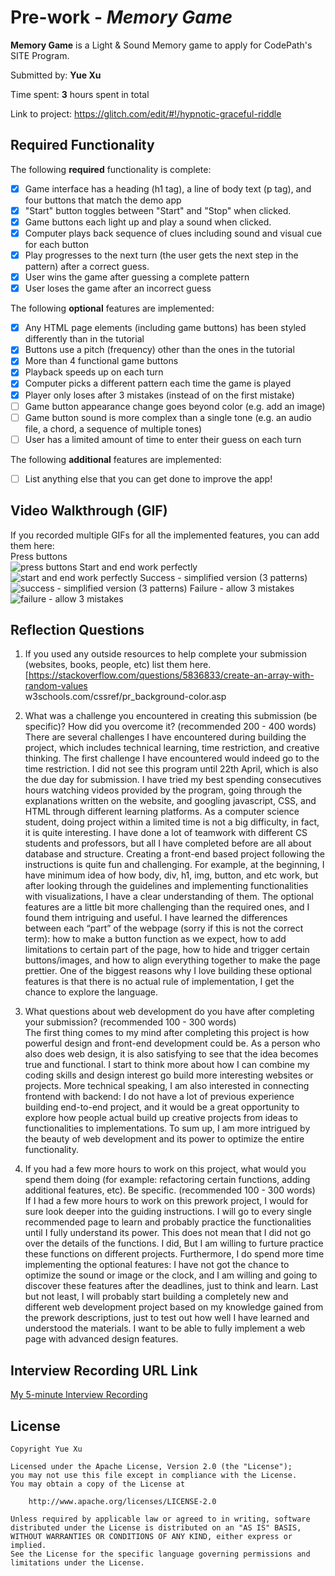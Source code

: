 # Pre-work - *Memory Game*

**Memory Game** is a Light & Sound Memory game to apply for CodePath's SITE Program. 

Submitted by: **Yue Xu**

Time spent: **3** hours spent in total

Link to project: https://glitch.com/edit/#!/hypnotic-graceful-riddle

## Required Functionality

The following **required** functionality is complete:

* [x] Game interface has a heading (h1 tag), a line of body text (p tag), and four buttons that match the demo app
* [x] "Start" button toggles between "Start" and "Stop" when clicked. 
* [x] Game buttons each light up and play a sound when clicked. 
* [x] Computer plays back sequence of clues including sound and visual cue for each button
* [x] Play progresses to the next turn (the user gets the next step in the pattern) after a correct guess. 
* [x] User wins the game after guessing a complete pattern
* [x] User loses the game after an incorrect guess

The following **optional** features are implemented:

* [x] Any HTML page elements (including game buttons) has been styled differently than in the tutorial
* [x] Buttons use a pitch (frequency) other than the ones in the tutorial
* [x] More than 4 functional game buttons
* [x] Playback speeds up on each turn
* [x] Computer picks a different pattern each time the game is played
* [x] Player only loses after 3 mistakes (instead of on the first mistake)
* [ ] Game button appearance change goes beyond color (e.g. add an image)
* [ ] Game button sound is more complex than a single tone (e.g. an audio file, a chord, a sequence of multiple tones)
* [ ] User has a limited amount of time to enter their guess on each turn

The following **additional** features are implemented:

- [ ] List anything else that you can get done to improve the app!

## Video Walkthrough (GIF)

If you recorded multiple GIFs for all the implemented features, you can add them here:  
Press buttons  
![press buttons](http://g.recordit.co/J7TIjx5t9e.gif)
Start and end work perfectly  
![start and end work perfectly](http://g.recordit.co/kJzaMUMmeV.gif)
Success - simplified version (3 patterns)  
![success - simplified version (3 patterns)](http://g.recordit.co/7w9QpVFHHQ.gif)
Failure - allow 3 mistakes  
![failure - allow 3 mistakes](http://g.recordit.co/AsRDkCYvB7.gif)

## Reflection Questions
1. If you used any outside resources to help complete your submission (websites, books, people, etc) list them here.   
[https://stackoverflow.com/questions/5836833/create-an-array-with-random-values  
w3schools.com/cssref/pr_background-color.asp

2. What was a challenge you encountered in creating this submission (be specific)? How did you overcome it? (recommended 200 - 400 words)  
There are several challenges I have encountered during building the project, which includes technical learning, time restriction, and creative thinking. The first challenge I have encountered would indeed go to the time restriction. I did not see this program until 22th April, which is also the due day for submission. I have tried my best spending consecutives hours watching videos provided by the program, going through the explanations written on the website, and googling javascript, CSS, and HTML through different learning platforms. As a computer science student, doing project within a limited time is not a big difficulty, in fact, it is quite interesting. I have done a lot of teamwork with different CS students and professors, but all I have completed before are all about database and structure. Creating a front-end based project following the instructions is quite fun and challenging. For example, at the beginning, I have minimum idea of how body, div, h1, img, button, and etc work, but after looking through the guidelines and implementing functionalities with visualizations, I have a clear understanding of them. The optional features are a little bit more challenging than the required ones, and I found them intriguing and useful. I have learned the differences between each “part” of the webpage (sorry if this is not the correct term): how to make a button function as we expect, how to add limitations to certain part of the page, how to hide and trigger certain buttons/images, and how to align everything together to make the page prettier. One of the biggest reasons why I love building these optional features is that there is no actual rule of implementation, I get the chance to explore the language.  

3. What questions about web development do you have after completing your submission? (recommended 100 - 300 words)  
The first thing comes to my mind after completing this project is how powerful design and front-end development could be. As a person who also does web design, it is also satisfying to see that the idea becomes true and functional. I start to think more about how I can combine my coding skills and design interest go build more interesting websites or projects. More technical speaking, I am also interested in connecting frontend with backend: I do not have a lot of previous experience building end-to-end project, and it would be a great opportunity to explore how people actual build up creative projects from ideas to functionalities to implementations. To sum up, I am more intrigued by the beauty of web development and its power to optimize the entire functionality.  

4. If you had a few more hours to work on this project, what would you spend them doing (for example: refactoring certain functions, adding additional features, etc). Be specific. (recommended 100 - 300 words)  
If I had a few more hours to work on this prework project, I would for sure look deeper into the guiding instructions. I will go to every single recommended page to learn and probably practice the functionalities until I fully understand its power. This does not mean that I did not go over the details of the functions. I did, But I am willing to furture practice these functions on different projects. Furthermore, I do spend more time implementing the optional features: I have not got the chance to optimize the sound or image or the clock, and I am willing and going to discover these features after the deadlines, just to think and learn. Last but not least, I will probably start building a completely new and different web development project based on my knowledge gained from the prework descriptions, just to test out how well I have learned and understood the materials. I want to be able to fully implement a web page with advanced design features.  



## Interview Recording URL Link

[My 5-minute Interview Recording](https://www.loom.com/share/898d1ef3f4784823aa35e8bc4ff56d7a)


## License

    Copyright Yue Xu

    Licensed under the Apache License, Version 2.0 (the "License");
    you may not use this file except in compliance with the License.
    You may obtain a copy of the License at

        http://www.apache.org/licenses/LICENSE-2.0

    Unless required by applicable law or agreed to in writing, software
    distributed under the License is distributed on an "AS IS" BASIS,
    WITHOUT WARRANTIES OR CONDITIONS OF ANY KIND, either express or implied.
    See the License for the specific language governing permissions and
    limitations under the License.
